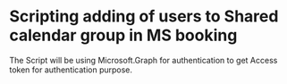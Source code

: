 # Scripting adding of users to Shared calendar group in MS booking 

The Script will be using Microsoft.Graph for authentication to get Access token for authentication purpose.